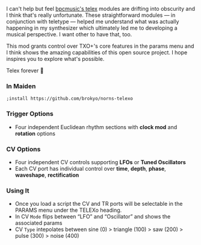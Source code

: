 
I can't help but feel [bpcmusic's telex](https://github.com/bpcmusic/telex/blob/master/commands.md) modules are drifting into obscurity and I think that's really unfortunate. These straightforward modules — in conjunction with teletype — helped me understand what was actually happening in my synthesizer which ultimately led me to developing a musical perspective. I want other to have that, too.

This mod grants control over TXO+'s core features in the params menu and I think shows the amazing capabilities of this open source project. I hope inspires you to explore what's possible.

Telex forever 🙇

### In Maiden
`;install https://github.com/brokyo/norns-telexo`

### Trigger Options
- Four independent Euclidean rhythm sections with **clock mod** and **rotation** options
 
### CV Options
- Four independent CV controls supporting **LFOs** or **Tuned Oscillators** 
- Each CV port has individual control over **time**, **depth**, **phase**, **waveshape**, **rectification**

### Using It
- Once you load a script the CV and TR ports will be selectable in the PARAMS menu under the TELEXo heading.
- In CV `Mode` flips between “LFO” and “Oscillator” and shows the associated params
- CV `Type` intepolates between sine (0) > triangle (100) > saw (200) > pulse (300) > noise (400)

